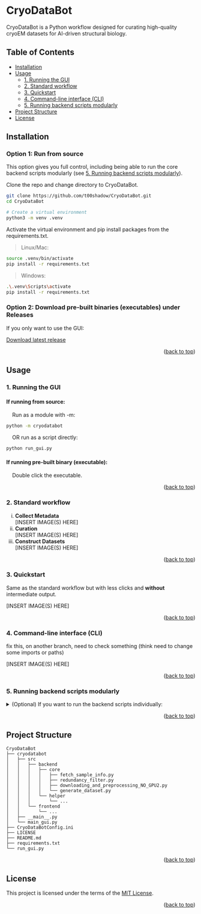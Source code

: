 <a id="readme-top"></a>

# CryoDataBot

CryoDataBot is a Python workflow designed for curating high-quality cryoEM datasets for AI-driven structural biology.

## Table of Contents

- [Installation](#installation)
- [Usage](#usage)
  - [1. Running the GUI](#1-running-the-gui)
  - [2. Standard workflow](#2-standard-workflow)
  - [3. Quickstart](#3-quickstart)
  - [4. Command-line interface (CLI)](#4-command-line-interface-cli)
  - [5. Running backend scripts modularly](#5-running-backend-scripts-modularly)
- [Project Structure](#project-structure)
- [License](#license)

## Installation

### Option 1: Run from source
This option gives you full control, including being able to run the core backend scripts modularly (see [5. Running backend scripts modularly](#5-running-backend-scripts-modularly)).

Clone the repo and change directory to CryoDataBot.
```sh
git clone https://github.com/t00shadow/CryoDataBot.git
cd CryoDataBot

# Create a virtual environment
python3 -m venv .venv
```
Activate the virtual environment and pip install packages from the requirements.txt.

> Linux/Mac:
```sh
source .venv/bin/activate
pip install -r requirements.txt
```

> Windows:
```sh
.\.venv\Scripts\activate
pip install -r requirements.txt
```

### Option 2: Download pre-built binaries (executables) under Releases
If you only want to use the GUI:

[Download latest release](https://github.com/t00shadow/CryoDataBot/releases/latest)

<p align="right">(<a href="#readme-top">back to top</a>)</p>

## Usage
### 1. Running the GUI
#### If running from source:
&nbsp;&nbsp;&nbsp;&nbsp;Run as a module with -m:
```sh
python -m cryodatabot
```
&nbsp;&nbsp;&nbsp;&nbsp;OR run as a script directly:
```sh
python run_gui.py
```

#### If running pre-built binary (executable):
&nbsp;&nbsp;&nbsp;&nbsp;Double click the executable.

<p align="right">(<a href="#readme-top">back to top</a>)</p>

### 2. Standard workflow
<ol type="i">
  <li><b>Collect Metadata</b></li>
  [INSERT IMAGE(S) HERE]
  <li><b>Curation</b></li>
  [INSERT IMAGE(S) HERE]
  <li><b>Construct Datasets</b></li>
  [INSERT IMAGE(S) HERE]
</ol>

<p align="right">(<a href="#readme-top">back to top</a>)</p>

### 3. Quickstart
Same as the standard workflow but with less clicks and **without** intermediate output.

[INSERT IMAGE(S) HERE]

<p align="right">(<a href="#readme-top">back to top</a>)</p>

### 4. Command-line interface (CLI)
fix this, on another branch, need to check something (think need to change some imports or paths)

[INSERT IMAGE(S) HERE]

<p align="right">(<a href="#readme-top">back to top</a>)</p>

### 5. Running backend scripts modularly
<details> 
<summary> (Optional) If you want to run the backend scripts individually: </summary>
  
  **This only works if you cloned the repository.**
  
  There are 4 core backend scripts (see <a href="#project-structure">Project Structure</a>). 
  
  _Note: The curation page in the GUI uses 2 of them, hence why the GUI only has 3 pages in the standard workflow._
  
  ```
  python -m cryodatabot.src.backend.core.[backend_script]
  ```
  Options are `fetch_sample_info`, `redundancy_filter`, `downloading_and_preprocessing_NO_GPU2`, and `generate_dataset`. Running as a module, so drop the ".py" suffix.

  ex)
  ```
  python -m cryodatabot.src.backend.core.fetch_sample_info
  ```

  To change user inputs (parameters, thresholds, paths, etc.), one way is to modify the `main()` function of the target script directly (ex. the `main()` function of `fetch_sample_info.py`), and then run the above command. Each of the 4 core backend scripts has a `main()` function with example usage. 
  
  The other way is edit the config file CryoDataBotConfig.ini (located in the root level directory).

[INSERT IMAGE(S) HERE, 2 total, 1 for main(), 1 for ini]

</details>

<p align="right">(<a href="#readme-top">back to top</a>)</p>

## Project Structure

```
CryoDataBot
├── cryodatabot
│   ├── src
│   │   ├── backend
│   │   │   ├── core
│   │   │   │   ├── fetch_sample_info.py
│   │   │   │   ├── redundancy_filter.py
│   │   │   │   ├── downloading_and_preprocessing_NO_GPU2.py
│   │   │   │   └── generate_dataset.py
│   │   │   └── helper
│   │   │       └── ...
│   │   └── frontend
│   │       └── ...
│   ├── __main__.py
│   └── main_gui.py
├── CryoDataBotConfig.ini
├── LICENSE
├── README.md
├── requirements.txt
└── run_gui.py
```

<p align="right">(<a href="#readme-top">back to top</a>)</p>

## License
This project is licensed under the terms of the [MIT License](LICENSE).

<p align="right">(<a href="#readme-top">back to top</a>)</p>
